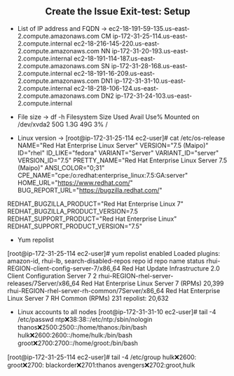 ## <center> Create the Issue Exit-test: Setup
* List of IP address and FQDN ->
 ec2-18-191-59-135.us-east-2.compute.amazonaws.com	CM	ip-172-31-25-114.us-east-2.compute.internal
 ec2-18-216-145-220.us-east-2.compute.amazonaws.com	NN	ip-172-31-20-193.us-east-2.compute.internal
ec2-18-191-114-187.us-east-2.compute.amazonaws.com	SN	 ip-172-31-28-168.us-east-2.compute.internal
ec2-18-191-16-209.us-east-2.compute.amazonaws.com	DN1	ip-172-31-31-10.us-east-2.compute.internal
ec2-18-218-106-124.us-east-2.compute.amazonaws.com	DN2	ip-172-31-24-103.us-east-2.compute.internal

* File size ->
df -h
Filesystem Size Used Avail Use% Mounted on
/dev/xvda2 50G 1.3G 49G 3% /

* Linux version ->
[root@ip-172-31-25-114 ec2-user]# cat /etc/os-release
NAME="Red Hat Enterprise Linux Server"
VERSION="7.5 (Maipo)"
ID="rhel"
ID_LIKE="fedora"
VARIANT="Server"
VARIANT_ID="server"
VERSION_ID="7.5"
PRETTY_NAME="Red Hat Enterprise Linux Server 7.5 (Maipo)"
ANSI_COLOR="0;31"
CPE_NAME="cpe:/o:redhat:enterprise_linux:7.5:GA:server"
HOME_URL="https://www.redhat.com/"
BUG_REPORT_URL="https://bugzilla.redhat.com/"

REDHAT_BUGZILLA_PRODUCT="Red Hat Enterprise Linux 7"
REDHAT_BUGZILLA_PRODUCT_VERSION=7.5
REDHAT_SUPPORT_PRODUCT="Red Hat Enterprise Linux"
REDHAT_SUPPORT_PRODUCT_VERSION="7.5"


* Yum repolist

[root@ip-172-31-25-114 ec2-user]# yum repolist enabled
Loaded plugins: amazon-id, rhui-lb, search-disabled-repos
repo id repo name status
rhui-REGION-client-config-server-7/x86_64 Red Hat Update Infrastructure 2.0 Client Configuration Server 7 2
rhui-REGION-rhel-server-releases/7Server/x86_64 Red Hat Enterprise Linux Server 7 (RPMs) 20,399
rhui-REGION-rhel-server-rh-common/7Server/x86_64 Red Hat Enterprise Linux Server 7 RH Common (RPMs) 231
repolist: 20,632

* Linux accounts to all nodes
[root@ip-172-31-31-10 ec2-user]# tail -4 /etc/passwd
ntp❌38:38::/etc/ntp:/sbin/nologin
thanos❌2500:2500::/home/thanos:/bin/bash
hulk❌2600:2600::/home/hulk:/bin/bash
groot❌2700:2700::/home/groot:/bin/bash

[root@ip-172-31-25-114 ec2-user]# tail -4 /etc/group
hulk❌2600:
groot❌2700:
blackorder❌2701:thanos
avengers❌2702:groot,hulk



